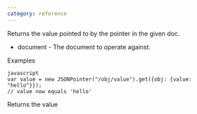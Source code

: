 ```yaml
---
category: reference
---
```


Returns the value pointed to by the pointer in the given doc.

   * document - The document to operate against.

Examples

    javascript
    var value = new JSONPointer("/obj/value").get({obj: {value: "hello"}});
    // value now equals 'hello'

Returns the value

